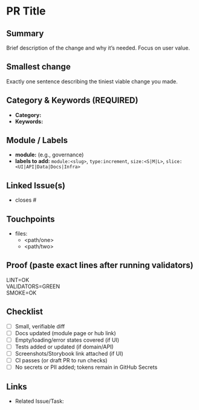 # PR Title

## Summary
Brief description of the change and why it’s needed. Focus on user value.

## Smallest change
Exactly one sentence describing the tiniest viable change you made.

## Category & Keywords (REQUIRED)
- **Category:** <!-- one of the 8 canonical categories -->
- **Keywords:** <!-- comma-separated canonical keywords -->

## Module / Labels
- **module:** <slug> (e.g., governance)
- **labels to add:** `module:<slug>`, `type:increment`, `size:<S|M|L>`, `slice:<UI|API|Data|Docs|Infra>`

## Linked Issue(s)
- closes #<issue-id> <!-- use the “Module Increment” issue -->

## Touchpoints
- files:
  - <path/one>
  - <path/two>

## Proof (paste exact lines after running validators)
LINT=OK  
VALIDATORS=GREEN  
SMOKE=OK  

## Checklist
- [ ] Small, verifiable diff
- [ ] Docs updated (module page or hub link)
- [ ] Empty/loading/error states covered (if UI)
- [ ] Tests added or updated (if domain/API)
- [ ] Screenshots/Storybook link attached (if UI)
- [ ] CI passes (or draft PR to run checks)
- [ ] No secrets or PII added; tokens remain in GitHub Secrets

## Links
- Related Issue/Task: <!-- e.g., codex/* or GitHub issue -->
